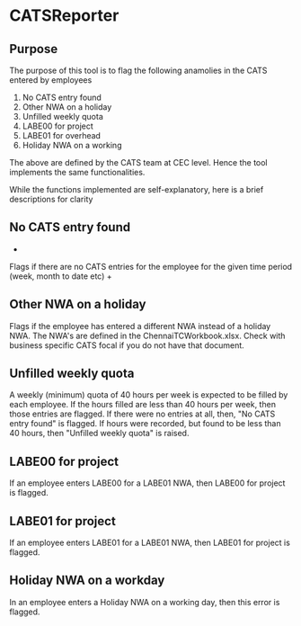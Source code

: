# CATSReporter

## Purpose

The purpose of this tool is to flag the following anamolies in the CATS entered
by employees

1. No CATS entry found 
2. Other NWA on a holiday
3. Unfilled weekly quota
4. LABE00 for project
5. LABE01 for overhead
6. Holiday NWA on a working 

The above are defined by the CATS team at CEC level. Hence the tool implements the same
functionalities.

While the functions implemented are self-explanatory, here is a brief descriptions for clarity

## No CATS entry found 
+
Flags if there are no CATS entries for the employee for the given time period (week, month to date etc)
+
## Other NWA on a holiday

Flags if the employee has entered a different NWA instead of a holiday NWA. The NWA's are defined in the
ChennaiTCWorkbook.xlsx. Check with business specific CATS focal if you do not have that document.

## Unfilled weekly quota

A weekly (minimum) quota of 40 hours per week is expected to be filled by each employee. If the hours
filled are less than 40 hours per week, then those entries are flagged. If there were no entries at all, 
then, "No CATS entry found" is flagged. If hours were recorded, but found to be less than 40 hours, then 
"Unfilled weekly quota" is raised.

## LABE00 for project

If an employee enters LABE00 for a LABE01 NWA, then LABE00 for project is flagged.

## LABE01 for project

If an employee enters LABE01 for a LABE01 NWA, then LABE01 for project is flagged.

## Holiday NWA on a workday

In an employee enters a Holiday NWA on a working day, then this error is flagged.



